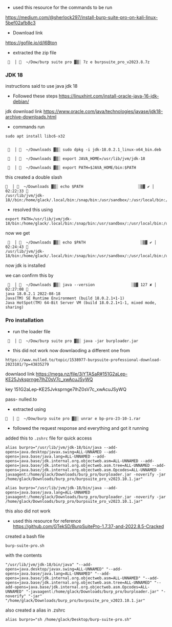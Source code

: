 - used this resource for the commands to be run

https://medium.com/@sherlock297/install-burp-suite-pro-on-kali-linux-5bef02afb8c3


- Download link

https://gofile.io/d/l6Bton


- extracted the zip file
```
   │   ~/Dow/burp suite pro ▓▒░ 7z e burpsuite_pro_v2023.8.7z
```


### JDK 18

instructions said to use java jdk 18


- Followed these steps
https://linuxhint.com/install-oracle-java-16-jdk-debian/

jdk download link
https://www.oracle.com/java/technologies/javase/jdk18-archive-downloads.html


- commands run

```
sudo apt install libc6-x32


   │   ~/Downloads ▓▒░ sudo dpkg -i jdk-18.0.2.1_linux-x64_bin.deb 

   │   ~/Downloads ▓▒░ export JAVA_HOME=/usr/lib/jvm/jdk-18

   │   ~/Downloads ▓▒░ export PATH=$JAVA_HOME/bin:$PATH
```

this created a double slash

```
  │   ~/Downloads ▓▒░ echo $PATH                        ░▒▓ ✔ │ 02:22:33   
/usr/lib/jvm/jdk-18//bin:/home/glack/.local/bin:/snap/bin:/usr/sandbox/:/usr/local/bin:/usr/bin:/bin:/usr/local/games:/usr/games:/usr/share/games:/usr/local/sbin:/usr/sbin:/sbin:/usr/local/bin:/usr/bin:/bin:/usr/local/games:/usr/games
```


- resolved this using

```
export PATH=/usr/lib/jvm/jdk-18/bin:/home/glack/.local/bin:/snap/bin:/usr/sandbox/:/usr/local/bin:/usr/bin:/bin:/usr/local/games:/usr/games:/usr/share/games:/usr/local/sbin:/usr/sbin:/sbin:/usr/local/bin:/usr/bin:/bin:/usr/local/games:/usr/games
```

now we get

```
   │   ~/Downloads ▓▒░ echo $PATH                        ░▒▓ ✔ │ 02:24:43   
/usr/lib/jvm/jdk-18/bin:/home/glack/.local/bin:/snap/bin:/usr/sandbox/:/usr/local/bin:/usr/bin:/bin:/usr/local/games:/usr/games:/usr/share/games:/usr/local/sbin:/usr/sbin:/sbin:/usr/local/bin:/usr/bin:/bin:/usr/local/games:/usr/games
```

now jdk is installed

we can confirm this by 
```
   │   ~/Downloads ▓▒░ java --version                ░▒▓ 127 ✘ │ 02:27:08   
java 18.0.2.1 2022-08-18
Java(TM) SE Runtime Environment (build 18.0.2.1+1-1)
Java HotSpot(TM) 64-Bit Server VM (build 18.0.2.1+1-1, mixed mode, sharing)
```

### Pro installation

- run the loader file
```
   │   ~/Dow/burp suite pro ▓▒░ java -jar burploader.jar
```

- this did not work now downlaoding a different one from 
```
https://www.nulled.to/topic/1538977-burpsuite-professional-download-2023101/?p=43835279
```



downlaod link
https://mega.nz/file/3jYTASaR#151G2aLep-KE25Jvksprnge7lhZ0sV7c_xwAcuJSyWQ


key
151G2aLep-KE25Jvksprnge7lhZ0sV7c_xwAcuJSyWQ

pass-
nulled.to


- extracted using 
```
  │   ~/Dow/burp suite pro ▓▒░ unrar e bp-pro-23-10-1.rar
```


- followed the request response and everything and got it running

added this to `.zshrc` file for quick access


```
alias burpro="/usr/lib/jvm/jdk-18/bin/java --add-opens=java.desktop/javax.swing=ALL-UNNAMED --add-opens=java.base/java.lang=ALL-UNNAMED --add-opens=java.base/jdk.internal.org.objectweb.asm=ALL-UNNAMED --add-opens=java.base/jdk.internal.org.objectweb.asm.tree=ALL-UNNAMED --add-opens=java.base/jdk.internal.org.objectweb.asm.Opcodes=ALL-UNNAMED -javaagent:/home/glack/Downloads/burp_pro/burploader.jar -noverify -jar /home/glack/Downloads/burp_pro/burpsuite_pro_v2023.10.1.jar" 
```



```
alias burpro="/usr/lib/jvm/jdk-18/bin/java --add-opens=java.base/java.lang=ALL-UNNAMED javaagent:/home/glack/Downloads/burp_pro/burploader.jar -noverify -jar /home/glack/Downloads/burp_pro/burpsuite_pro_v2023.10.1.jar" 
```

this also did not work

- used this resource for reference 
https://github.com/GTekSD/BurpSuitePro-1.7.37-and-2022.8.5-Cracked

created a bash file 

`burp-suite-pro.sh`

with the contents

```
"/usr/lib/jvm/jdk-18/bin/java" "--add-opens=java.desktop/javax.swing=ALL-UNNAMED" "--add-opens=java.base/java.lang=ALL-UNNAMED" "--add-opens=java.base/jdk.internal.org.objectweb.asm=ALL-UNNAMED" "--add-opens=java.base/jdk.internal.org.objectweb.asm.tree=ALL-UNNAMED" "--add-opens=java.base/jdk.internal.org.objectweb.asm.Opcodes=ALL-UNNAMED" "-javaagent:/home/glack/Downloads/burp_pro/burploader.jar" "-noverify" "-jar" "/home/glack/Downloads/burp_pro/burpsuite_pro_v2023.10.1.jar"
```


also created a alias in .zshrc

```
alias burpro="sh /home/glack/Desktop/burp-suite-pro.sh" 
```
